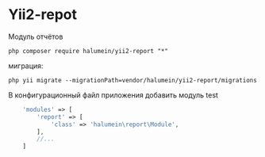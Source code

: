 Yii2-repot
==========


Модуль отчётов


```
php composer require halumein/yii2-report "*"
```

миграция:

```
php yii migrate --migrationPath=vendor/halumein/yii2-report/migrations
```

В конфигурационный файл приложения добавить модуль test

```php
    'modules' => [
        'report' => [
            'class' => 'halumein\report\Module',
        ],
        //...
    ]
```

